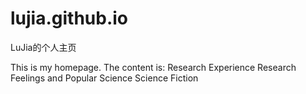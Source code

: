 # lujia.github.io
LuJia的个人主页

This is my homepage.
The content is:
Research Experience
Research Feelings and Popular Science
Science Fiction
